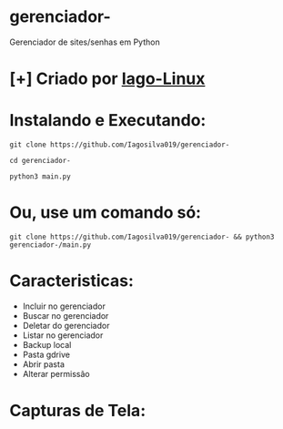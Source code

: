 # gerenciador-
Gerenciador de sites/senhas em Python

# [+] Criado por <a href = "https://github.com/Iagosilva019" >Iago-Linux <a />

# Instalando e Executando:
    
```git clone https://github.com/Iagosilva019/gerenciador-```
    
```cd gerenciador-```
    
```python3 main.py```
# Ou, use um comando só:
    
```git clone https://github.com/Iagosilva019/gerenciador- && python3 gerenciador-/main.py```
  
# Caracteristicas:
  - Incluir no gerenciador
  - Buscar no gerenciador
  - Deletar do gerenciador
  - Listar no gerenciador
  - Backup local
  - Pasta gdrive
  - Abrir pasta
  - Alterar permissão
  
# Capturas de Tela:
  
  
